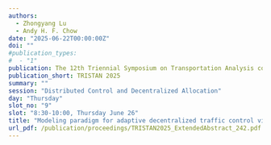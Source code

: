 ```yaml
---
authors:
  - Zhongyang Lu
  - Andy H. F. Chow
date: "2025-06-22T00:00:00Z"
doi: ""
#publication_types:
#  - "1"
publication: The 12th Triennial Symposium on Transportation Analysis conference
publication_short: TRISTAN 2025
summary: ""
session: "Distributed Control and Decentralized Allocation"
day: "Thursday"
slot_no: "9"
slot: "8:30-10:00, Thursday June 26"
title: "Modeling paradigm for adaptive decentralized traffic control via a rollout reinforcement learning approach"
url_pdf: /publication/proceedings/TRISTAN2025_ExtendedAbstract_242.pdf
---
```

